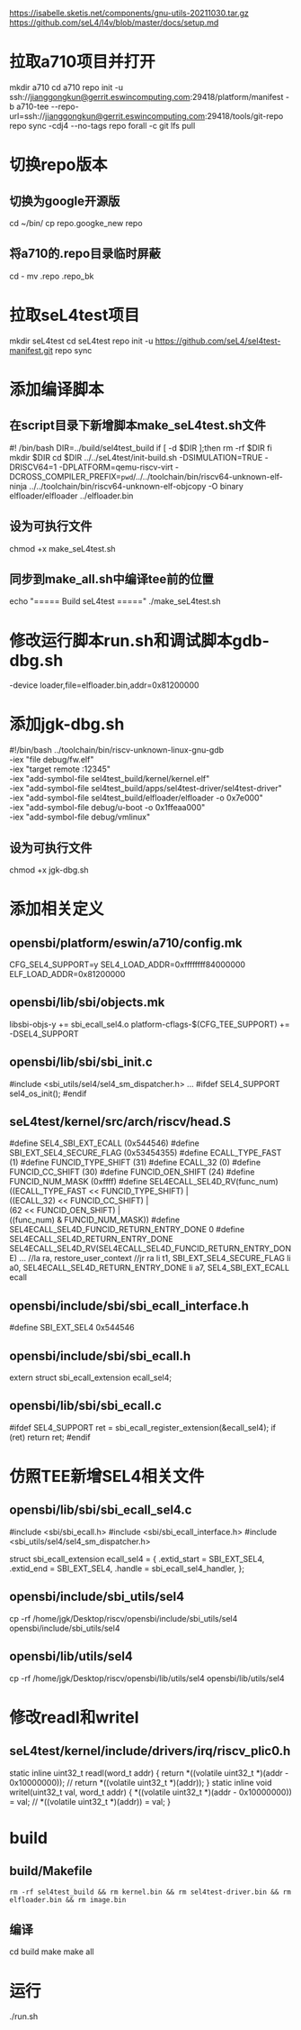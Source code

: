 https://isabelle.sketis.net/components/gnu-utils-20211030.tar.gz
https://github.com/seL4/l4v/blob/master/docs/setup.md
# 拉取a710项目并打开
mkdir a710
cd a710
repo init -u ssh://jianggongkun@gerrit.eswincomputing.com:29418/platform/manifest -b a710-tee --repo-url=ssh://jianggongkun@gerrit.eswincomputing.com:29418/tools/git-repo
repo sync -cdj4 --no-tags
repo forall -c git lfs pull
# 切换repo版本
## 切换为google开源版
cd ~/bin/
cp repo.googke_new repo
## 将a710的.repo目录临时屏蔽
cd -
mv .repo .repo_bk
# 拉取seL4test项目
mkdir seL4test
cd seL4test
repo init -u https://github.com/seL4/sel4test-manifest.git
repo sync
# 添加编译脚本
## 在script目录下新增脚本make_seL4test.sh文件
#! /bin/bash
DIR=../build/sel4test_build
if [ -d $DIR ];then
    rm -rf $DIR
fi
mkdir $DIR
cd $DIR
../../seL4test/init-build.sh -DSIMULATION=TRUE -DRISCV64=1 -DPLATFORM=qemu-riscv-virt -DCROSS_COMPILER_PREFIX=`pwd`/../../toolchain/bin/riscv64-unknown-elf- 
ninja 
../../toolchain/bin/riscv64-unknown-elf-objcopy -O binary elfloader/elfloader ../elfloader.bin
## 设为可执行文件
chmod +x make_seL4test.sh
## 同步到make_all.sh中编译tee前的位置
echo "===== Build seL4test ====="
./make_seL4test.sh
# 修改运行脚本run.sh和调试脚本gdb-dbg.sh
-device loader,file=elfloader.bin,addr=0x81200000 
# 添加jgk-dbg.sh
#!/bin/bash
../toolchain/bin/riscv-unknown-linux-gnu-gdb \
-iex "file debug/fw.elf" \
-iex "target remote :12345" \
-iex "add-symbol-file sel4test_build/kernel/kernel.elf" \
-iex "add-symbol-file sel4test_build/apps/sel4test-driver/sel4test-driver" \
-iex "add-symbol-file sel4test_build/elfloader/elfloader -o 0x7e000" \
-iex "add-symbol-file debug/u-boot -o 0x1ffeaa000" \
-iex "add-symbol-file debug/vmlinux"
## 设为可执行文件
chmod +x jgk-dbg.sh
# 添加相关定义
## opensbi/platform/eswin/a710/config.mk
CFG_SEL4_SUPPORT=y
SEL4_LOAD_ADDR=0xffffffff84000000
ELF_LOAD_ADDR=0x81200000
## opensbi/lib/sbi/objects.mk
libsbi-objs-y += sbi_ecall_sel4.o
platform-cflags-$(CFG_TEE_SUPPORT) += -DSEL4_SUPPORT
## opensbi/lib/sbi/sbi_init.c
#include <sbi_utils/sel4/sel4_sm_dispatcher.h>
...
#ifdef SEL4_SUPPORT
	sel4_os_init();
#endif
## seL4test/kernel/src/arch/riscv/head.S
#define SEL4_SBI_EXT_ECALL     (0x544546) 
#define SBI_EXT_SEL4_SECURE_FLAG				(0x53454355)
#define ECALL_TYPE_FAST     (1)
#define FUNCID_TYPE_SHIFT   (31)
#define ECALL_32            (0)
#define FUNCID_CC_SHIFT     (30)
#define FUNCID_OEN_SHIFT    (24)
#define FUNCID_NUM_MASK      (0xffff)
#define SEL4ECALL_SEL4D_RV(func_num) \
        ((ECALL_TYPE_FAST << FUNCID_TYPE_SHIFT) | \
         ((ECALL_32) << FUNCID_CC_SHIFT) | \
         (62 << FUNCID_OEN_SHIFT) | \
         ((func_num) & FUNCID_NUM_MASK))
#define SEL4ECALL_SEL4D_FUNCID_RETURN_ENTRY_DONE		0
#define SEL4ECALL_SEL4D_RETURN_ENTRY_DONE \
	SEL4ECALL_SEL4D_RV(SEL4ECALL_SEL4D_FUNCID_RETURN_ENTRY_DONE)
...
  //la ra, restore_user_context
  //jr ra
  li  t1, SBI_EXT_SEL4_SECURE_FLAG
  li  a0, SEL4ECALL_SEL4D_RETURN_ENTRY_DONE
  li  a7, SEL4_SBI_EXT_ECALL
  ecall
## opensbi/include/sbi/sbi_ecall_interface.h
#define SBI_EXT_SEL4				0x544546
## opensbi/include/sbi/sbi_ecall.h
extern struct sbi_ecall_extension ecall_sel4;
## opensbi/lib/sbi/sbi_ecall.c
#ifdef SEL4_SUPPORT
	ret = sbi_ecall_register_extension(&ecall_sel4);
	if (ret)
		return ret;
#endif
# 仿照TEE新增SEL4相关文件
## opensbi/lib/sbi/sbi_ecall_sel4.c
#include <sbi/sbi_ecall.h>
#include <sbi/sbi_ecall_interface.h>
#include <sbi_utils/sel4/sel4_sm_dispatcher.h>

struct sbi_ecall_extension ecall_sel4 = {
	.extid_start = SBI_EXT_SEL4,
	.extid_end = SBI_EXT_SEL4,
	.handle = sbi_ecall_sel4_handler,
};
## opensbi/include/sbi_utils/sel4
cp -rf /home/jgk/Desktop/riscv/opensbi/include/sbi_utils/sel4 opensbi/include/sbi_utils/sel4
## opensbi/lib/utils/sel4
cp -rf /home/jgk/Desktop/riscv/opensbi/lib/utils/sel4 opensbi/lib/utils/sel4
# 修改readl和writel
## seL4test/kernel/include/drivers/irq/riscv_plic0.h
static inline uint32_t readl(word_t addr)
{
    return *((volatile uint32_t *)(addr - 0x10000000));
    // return *((volatile uint32_t *)(addr));
}
static inline void writel(uint32_t val, word_t addr)
{
    *((volatile uint32_t *)(addr - 0x10000000)) = val;
    // *((volatile uint32_t *)(addr)) = val;
}
# build
## build/Makefile
	rm -rf sel4test_build && rm kernel.bin && rm sel4test-driver.bin && rm elfloader.bin && rm image.bin
## 编译
cd build
make
make all
# 运行
./run.sh
